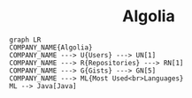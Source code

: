<h1 align="center">Algolia</h1>

```mermaid
graph LR
COMPANY_NAME{Algolia}
COMPANY_NAME ---> U{Users} ---> UN[1]
COMPANY_NAME ---> R{Repositories} ---> RN[1]
COMPANY_NAME ---> G{Gists} ---> GN[5]
COMPANY_NAME ---> ML{Most Used<br>Languages}
ML --> Java[Java]
```
